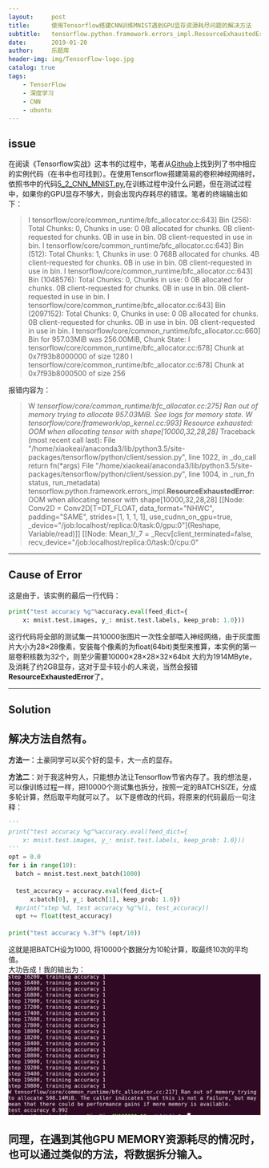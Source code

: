 ```yaml
---
layout:     post
title:      使用Tensorflow搭建CNN训练MNIST遇到GPU显存资源耗尽问题的解决方法
subtitle:   tensorflow.python.framework.errors_impl.ResourceExhaustedError 的解决方法
date:       2019-01-20
author:     乐题库
header-img: img/TensorFlow-logo.jpg
catalog: true
tags:
    - TensorFlow
    - 深度学习
    - CNN
    - ubuntu
---
```


## issue  
在阅读《Tensorflow实战》这本书的过程中，笔者从[Github](https://github.com/terrytangyuan/tensorflow-in-practice-code)上找到列了书中相应的实例代码（在书中也可找到）。在使用Tensorflow搭建简易的卷积神经网络时，依照书中的代码[5_2_CNN_MNIST.py](https://github.com/terrytangyuan/tensorflow-in-practice-code/blob/master/5_2_CNN_MNIST.py),在训练过程中没什么问题，但在测试过程中，如果你的GPU显存不够大，则会出现内存耗尽的错误。笔者的终端输出如下：
> I tensorflow/core/common_runtime/bfc_allocator.cc:643] Bin (256): 	Total Chunks: 0, Chunks in use: 0 0B allocated for chunks. 0B client-requested for chunks. 0B in use in bin. 0B client-requested in use in bin.
I tensorflow/core/common_runtime/bfc_allocator.cc:643] Bin (512): 	Total Chunks: 1, Chunks in use: 0 768B allocated for chunks. 4B client-requested for chunks. 0B in use in bin. 0B client-requested in use in bin.
I tensorflow/core/common_runtime/bfc_allocator.cc:643] Bin (1048576): 	Total Chunks: 0, Chunks in use: 0 0B allocated for chunks. 0B client-requested for chunks. 0B in use in bin. 0B client-requested in use in bin.
I tensorflow/core/common_runtime/bfc_allocator.cc:643] Bin (2097152): 	Total Chunks: 0, Chunks in use: 0 0B allocated for chunks. 0B client-requested for chunks. 0B in use in bin. 0B client-requested in use in bin.
I tensorflow/core/common_runtime/bfc_allocator.cc:660] Bin for 957.03MiB was 256.00MiB, Chunk State: 
I tensorflow/core/common_runtime/bfc_allocator.cc:678] Chunk at 0x7f93b8000000 of size 1280
I tensorflow/core/common_runtime/bfc_allocator.cc:678] Chunk at 0x7f93b8000500 of size 256  

报错内容为：
> W *tensorflow/core/common_runtime/bfc_allocator.cc:275] Ran out of memory trying to allocate 957.03MiB.  See logs for memory state.
W tensorflow/core/framework/op_kernel.cc:993] Resource exhausted: OOM when allocating tensor with shape[10000,32,28,28]*
Traceback (most recent call last):
  File "/home/xiaokeai/anaconda3/lib/python3.5/site-packages/tensorflow/python/client/session.py", line 1022, in _do_call
    return fn(*args)
  File "/home/xiaokeai/anaconda3/lib/python3.5/site-packages/tensorflow/python/client/session.py", line 1004, in _run_fn
    status, run_metadata)
tensorflow.python.framework.errors_impl.**ResourceExhaustedError**: OOM when allocating tensor with shape[10000,32,28,28]
	 [[Node: Conv2D = Conv2D[T=DT_FLOAT, data_format="NHWC", padding="SAME", strides=[1, 1, 1, 1], use_cudnn_on_gpu=true, _device="/job:localhost/replica:0/task:0/gpu:0"](Reshape, Variable/read)]]
	 [[Node: Mean_1/_7 = _Recv[client_terminated=false, recv_device="/job:localhost/replica:0/task:0/cpu:0"

------------------------
## Cause of Error
这是由于，该实例的最后一行代码：
```python
print("test accuracy %g"%accuracy.eval(feed_dict={
    x: mnist.test.images, y_: mnist.test.labels, keep_prob: 1.0}))
```
这行代码将全部的测试集一共10000张图片一次性全部喂入神经网络，由于灰度图片大小为28×28像素，安装每个像素的为float(64bit)类型来推算，本实例的第一层卷积核数为32个，则至少需要10000×28×28×32×64bit 大约为1914MByte，及消耗了约2GB显存，这对于显卡较小的人来说，当然会报错**ResourceExhaustedError**了。

-------------------
## Solution

解决方法自然有。   
-

**方法一**：土豪同学可以买个好的显卡，大一点的显存。  

**方法二**：对于我这种穷人，只能想办法让Tensorflow节省内存了。我的想法是，可以像训练过程一样，把10000个测试集也拆分，按照一定的BATCHSIZE，分成多轮计算，然后取平均就可以了。
以下是修改的代码，将原来的代码最后一句注释：
```python
'''
print("test accuracy %g"%accuracy.eval(feed_dict={
    x: mnist.test.images, y_: mnist.test.labels, keep_prob: 1.0}))
'''
opt = 0.0
for i in range(10):
  batch = mnist.test.next_batch(1000)

  test_accuracy = accuracy.eval(feed_dict={
      x:batch[0], y_: batch[1], keep_prob: 1.0})
  #print("step %d, test accuracy %g"%(i, test_accuracy))
  opt += float(test_accuracy)

print("test accuracy %.3f"% (opt/10))
```

这就是把BATCH设为1000, 将10000个数据分为10轮计算，取最终10次的平均值。  
大功告成！我的输出为：
![Tensorflow-CNN-MNIST-输出](/img/post-2019-1-20-screenshot.png)

同理，在遇到其他GPU MEMORY资源耗尽的情况时，也可以通过类似的方法，将数据拆分输入。
-
